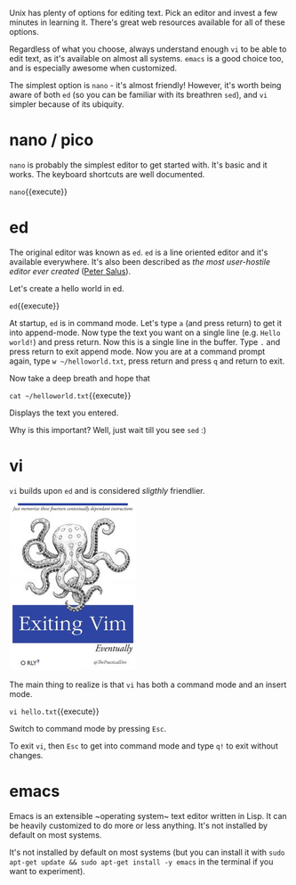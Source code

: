 Unix has plenty of options for editing text. Pick an editor and invest a few minutes in learning it. There's great web resources available for all of these options.

Regardless of what you choose, always understand enough `vi` to be able to edit text, as it's available on almost all systems. `emacs` is a good choice too, and is especially awesome when customized.

The simplest option is `nano` - it's almost friendly! However, it's worth being aware of both `ed` (so you can be familiar with its breathren `sed`), and `vi` simpler because of its ubiquity.

# nano / pico

`nano` is probably the simplest editor to get started with. It's basic and it works. The keyboard shortcuts are well documented.

`nano`{{execute}}

# ed

The original editor was known as `ed`. `ed` is a line oriented editor and it's available everywhere. It's also been described as _the most user-hostile editor ever created_ ([Peter Salus](https://en.wikipedia.org/wiki/Peter_H._Salus)).

Let's create a hello world in ed. 

`ed`{{execute}}

At startup, `ed` is in command mode. Let's type `a` (and press return) to get it into append-mode. Now type the text you want on a single line (e.g. `Hello world!`) and press return. Now this is a single line in the buffer. Type `.` and press return to exit append mode. Now you are at a command prompt again, type `w ~/helloworld.txt`, press return and press `q` and return to exit.

Now take a deep breath and hope that

`cat ~/helloworld.txt`{{execute}}

Displays the text you entered.

Why is this important? Well, just wait till you see `sed` :)

# vi

`vi` builds upon `ed` and is considered _sligthly_ friendlier.

![Exiting Vim](https://github.com/fffej/katacoda-scenarios/raw/master/learn-bash/images/exiting-vim.jpg)

The main thing to realize is that `vi` has both a command mode and an insert mode. 

`vi hello.txt`{{execute}}

Switch to command mode by pressing `Esc`.

To exit `vi`, then `Esc` to get into command mode and type `q!` to exit without changes.

# emacs

Emacs is an extensible ~operating system~ text editor written in Lisp. It can be heavily customized to do more or less anything. It's not installed by default on most systems.

It's not installed by default on most systems (but you can install it with `sudo apt-get update && sudo apt-get install -y emacs` in the terminal if you want to experiment).







